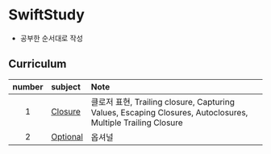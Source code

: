 # SwiftStudy
* 공부한 순서대로 작성
## Curriculum
   | number | subject | Note |
   |:---:| :--- | :--- |
   |1|[Closure](https://github.com/kanghuiseon/SwiftStudy/blob/master/01_Closure/01_Closure.md) | 클로저 표현, Trailing closure, Capturing Values, Escaping Closures, Autoclosures, Multiple Trailing Closure |
   |2|[Optional](https://github.com/kanghuiseon/SwiftStudy/blob/master/02_Optional/02_Optional.md) | 옵셔널 |
